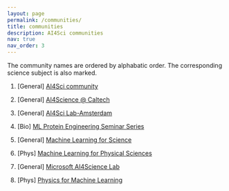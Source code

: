 ```yaml
---
layout: page
permalink: /communities/
title: communities
description: AI4Sci communities
nav: true
nav_order: 3
---
```

The community names are ordered by alphabatic order. The corresponding science subject is also marked.


1. \[General\] [AI4Sci community](https://ai4sciencecommunity.github.io/)

2. \[General\] [AI4Science @ Caltech](https://www.ai4science.caltech.edu/)

3. \[General\] [AI4Sci Lab-Amsterdam](https://ai4science-amsterdam.github.io/)

4. \[Bio\] [ML Protein Engineering Seminar Series](https://www.ml4proteinengineering.com/)

5. \[General\] [Machine Learning for Science](https://ml4sci.lbl.gov/)

6. \[Phys\] [Machine Learning for Physical Sciences](https://ml4physicalsciences.github.io/)

7. \[General\] [Microsoft AI4Science Lab](https://www.microsoft.com/en-us/research/lab/microsoft-research-ai4science/)

8. \[Phys\] [Physics for Machine Learning](https://physics4ml.github.io/)

